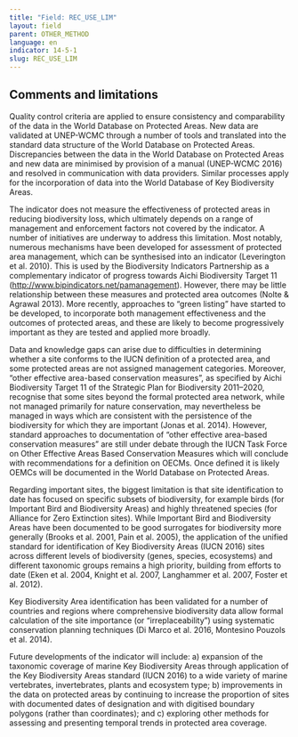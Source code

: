 ```yaml
---
title: "Field: REC_USE_LIM"
layout: field
parent: OTHER_METHOD
language: en
indicator: 14-5-1
slug: REC_USE_LIM
---
```

## Comments and limitations

Quality control criteria are applied to ensure consistency and comparability of the data in the World Database on Protected Areas. New data are validated at UNEP-WCMC through a number of tools and translated into the standard data structure of the World Database on Protected Areas. Discrepancies between the data in the World Database on Protected Areas and new data are minimised by provision of a manual (UNEP-WCMC 2016) and resolved in communication with data providers. Similar processes apply for the incorporation of data into the World Database of Key Biodiversity Areas.

The indicator does not measure the effectiveness of protected areas in reducing biodiversity loss, which ultimately depends on a range of management and enforcement factors not covered by the indicator. A number of initiatives are underway to address this limitation. Most notably, numerous mechanisms have been developed for assessment of protected area management, which can be synthesised into an indicator (Leverington et al. 2010). This is used by the Biodiversity Indicators Partnership as a complementary indicator of progress towards Aichi Biodiversity Target 11
(http://www.bipindicators.net/pamanagement). However, there may be little relationship between these measures and protected area outcomes (Nolte & Agrawal 2013). More recently, approaches to “green listing” have started to be developed, to incorporate both management effectiveness and the outcomes of protected areas, and these are likely to become progressively important as they are tested and applied more broadly.

Data and knowledge gaps can arise due to difficulties in determining whether a site conforms to the IUCN definition of a protected area, and some protected areas are not assigned management categories. Moreover, “other effective area-based conservation measures”, as specified by Aichi Biodiversity Target
11 of the Strategic Plan for Biodiversity 2011–2020, recognise that some sites beyond the formal protected area network, while not managed primarily for nature conservation, may nevertheless be managed in ways which are consistent with the persistence of the biodiversity for which they are important (Jonas et al. 2014). However, standard approaches to documentation of “other effective area-based conservation measures” are still under debate through the IUCN Task Force on Other Effective Areas Based Conservation Measures which will conclude with recommendations for a definition on OECMs. Once defined it is likely OEMCs will be documented in the World Database on Protected Areas.

Regarding important sites, the biggest limitation is that site identification to date has focused on specific subsets of biodiversity, for example birds (for Important Bird and Biodiversity Areas) and highly threatened species (for Alliance for Zero Extinction sites). While Important Bird and Biodiversity Areas have been documented to be good surrogates for biodiversity more generally (Brooks et al. 2001, Pain et al. 2005), the application of the unified standard for identification of Key Biodiversity Areas (IUCN 2016) sites across different levels of biodiversity (genes, species, ecosystems) and different taxonomic groups remains a high priority, building from efforts to date (Eken et al. 2004, Knight et al. 2007, Langhammer et al. 2007, Foster et al. 2012).

Key Biodiversity Area identification has been validated for a number of countries and regions where comprehensive biodiversity data allow formal calculation of the site importance (or “irreplaceability”) using systematic conservation planning techniques (Di Marco et al. 2016, Montesino Pouzols et al. 2014).

Future developments of the indicator will include: a) expansion of the taxonomic coverage of marine Key Biodiversity Areas through application of the Key Biodiversity Areas standard (IUCN 2016) to a wide variety of marine vertebrates, invertebrates, plants and ecosystem type; b) improvements in the data on protected areas by continuing to increase the proportion of sites with documented dates of designation and with digitised boundary polygons (rather than coordinates); and c) exploring other methods for assessing and presenting temporal trends in protected area coverage.